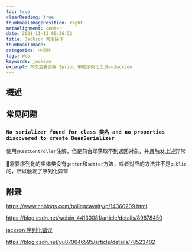 ```yaml
---
toc: true
clearReading: true
thumbnailImagePosition: right
metaAlignment: center
date: 2021-11-13 00:26:52
title: Jackson 常用操作
thumbnailImage:
categories: 中间件
tags: Web
keywords: jackson
excerpt: 本文主要讲解 Spring 中的序列化工具——Jackson
---
```


<!-- toc -->

## 概述

## 常见问题

### `No serializer found for class 类名 and no properties discovered to create BeanSerializer`

使用`@RestController`注解，但是前台却获取不到返回对象，并且触发上述异常

:book:需要序列化的实体类没有`getter`和`setter`方法，或者对应的方法并不是`public`的，所以触发了序列化异常

## 附录

https://www.cnblogs.com/bolingcavalry/p/14360209.html

https://blog.csdn.net/weixin_44130081/article/details/89678450

[jackson 序列化错误](https://cloud.tencent.com/developer/article/1668655)

https://blog.csdn.net/yu870646595/article/details/78523402
